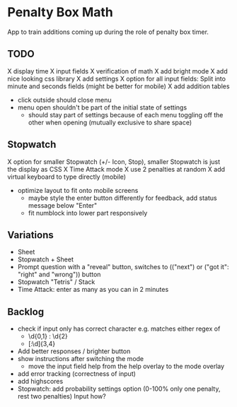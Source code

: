 # Penalty Box Math

App to train additions coming up during the role of penalty box timer.

## TODO

X display time
X input fields
X verification of math
X add bright mode
X add nice looking css library
X add settings
X option for all input fields: Split into minute and seconds fields (might be better for mobile)
X add addition tables
- click outside should close menu
- menu open shouldn't be part of the initial state of settings
  - should stay part of settings because of each menu toggling off the other when opening (mutually exclusive to share space)

## Stopwatch

X option for smaller Stopwatch (+/- Icon, Stop), smaller Stopwatch is just the display as CSS
X Time Attack mode
X use 2 penalties at random
X add virtual keyboard to type directly (mobile)
  - optimize layout to fit onto mobile screens
    - maybe style the enter button differently for feedback, add status message below "Enter"
    - fit numblock into lower part responsively

## Variations

- Sheet
- Stopwatch + Sheet
- Prompt question with a "reveal" button, switches to (("next") or ("got it": "right" and "wrong")) button
- Stopwatch "Tetris" / Stack
- Time Attack: enter as many as you can in 2 minutes


## Backlog

- check if input only has correct character e.g. matches either regex of
  - \d{0,1} : \d{2}
  - [:\d]{3,4}
- Add better responses / brighter button
- show instructions after switching the mode
  - move the input field help from the help overlay to the mode overlay
- add error tracking (correctness of input)
- add highscores
- Stopwatch: add probability settings option (0-100% only one penalty, rest two penalties) Input how?